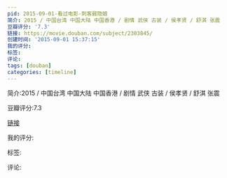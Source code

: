 ```yaml
---
pid: 2015-09-01-看过电影-刺客聂隐娘
简介: 2015 / 中国台湾 中国大陆 中国香港 / 剧情 武侠 古装 / 侯孝贤 / 舒淇 张震
豆瓣评分: '7.3'
链接: https://movie.douban.com/subject/2303845/
创建时间: '2015-09-01 15:37:15'
我的评分:
标签:
评论:
tags: [douban]
categories: [timeline]
---
```

简介:2015 / 中国台湾 中国大陆 中国香港 / 剧情 武侠 古装 / 侯孝贤 / 舒淇 张震

豆瓣评分:7.3

[链接](https://movie.douban.com/subject/2303845/)

我的评分:

标签:

评论:

